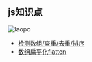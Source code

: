 ## js知识点

![laopo](https://github.com/arch-leo/primary/blob/master/timg.jpg)

* [检测数组/查重/去重/排序](https://github.com/arch-leo/primary/blob/master/array/array.md)
* [数组扁平化flatten](https://github.com/arch-leo/primary/blob/master/array/flatten.md)

